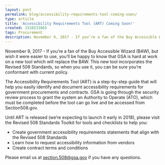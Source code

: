 ```yaml
---
layout: post
permalink: blog/accessibility-requirements-tool-coming-soon/
type: article
title: 'Accessibility Requirements Tool (ART) Coming Soon!'
created: 1510231865
tags: Procurement
description: November 9, 2017 - If you’re a fan of the Buy Accessible Wizard (BAW), but wish it were easier to use, you’ll be happy to know that GSA is hard at work on a new tool which will replace the BAW. This new tool incorporates the Revised 508 Standards, so when you use it, you can be sure you’re conformant with current policy.
---
```


November 9, 2017 - If you’re a fan of the Buy Accessible Wizard (BAW), but wish it were easier to use, you’ll be happy to know that GSA is hard at work on a new tool which will replace the BAW. This new tool incorporates the Revised 508 Standards, so when you use it, you can be sure you’re conformant with current policy.

The Accessibility Requirements Tool (ART) is a step-by-step guide that will help you easily identify and document accessibility requirements for government procurements and contracts. GSA is going through the security review process to grant the system an Authority to Operate (ATO), which must be completed before the tool can go live and be accessed from Section508.gov.

Until ART is released (we’re expecting to launch it early in 2018), please visit the Revised 508 Standards Toolkit for tools and checklists to help you:

  * Create government accessibility requirements statements that align with the Revised 508 Standards
  * Learn how to request accessibility information from vendors
  * Create contract terms and conditions

Please email us at <section.508@gsa.gov> if you have any questions.